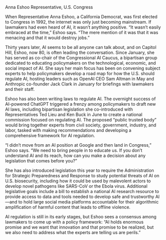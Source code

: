 Anna Eshoo
Representative, U.S. Congress

When Representative Anna Eshoo, a California Democrat, was first elected to Congress in 1992, the internet was only just becoming mainstream. If lawmakers had even heard of AI, it wasn’t anything positive. “It wasn’t easily embraced at the time,” Eshoo says. “The mere mention of it was that it was menacing and that it would destroy jobs.”

Thirty years later, AI seems to be all anyone can talk about, and on Capitol Hill, Eshoo, now 80, is often leading the conversation. Since January, she has served as co-chair of the Congressional AI Caucus, a bipartisan group dedicated to educating policymakers on the technological, economic, and social impact of AI. She says her main focus has been on convening subject experts to help policymakers develop a road map for how the U.S. should regulate AI, hosting leaders such as OpenAI CEO Sam Altman in May and Anthropic co-founder Jack Clark in January for briefings with lawmakers and their staff.

Eshoo has also been writing laws to regulate AI. The overnight success of AI-powered ChatGPT triggered a frenzy among policymakers to draft new AI laws, including bipartisan legislation she co-introduced with Representatives Ted Lieu and Ken Buck in June to create a national commission focused on regulating AI. The proposed “public trusted body” would bring together experts from civil society, government, industry, and labor, tasked with making recommendations and developing a comprehensive framework for AI regulation.

“I didn’t move from an AI position at Google and then land in Congress,” Eshoo says. “We need to bring people in to educate us. If you don’t understand AI and its reach, how can you make a decision about any legislation that comes before you?”

She has also introduced legislation this year to require the Administration for Strategic Preparedness and Response to study potential threats of AI on U.S. biosecurity, including how it could be used by malevolent actors to develop novel pathogens like SARS-CoV or the Ebola virus. Additional legislative goals include a bill to establish a national AI research resource to provide access to data and tools needed to develop safe and trustworthy AI—and to hold large social media platforms accountable for their algorithmic amplification of harmful content that leads to offline violence.

AI regulation is still in its early stages, but Eshoo sees a consensus among lawmakers to come up with a policy framework: “AI holds enormous promise and we want that innovation and that promise to be realized, but we also need to address what the experts are telling us are perils.”